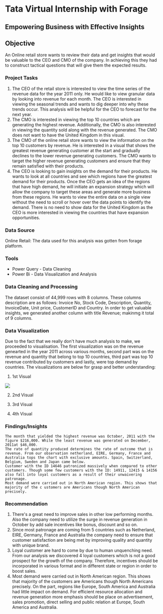 # Tata Virtual Internship with Forage
## Empowering Business with Effective Insights

## Objective
An Online retail store wants to review their data and get insights that would be valuable to the CEO and CMO of the company. In achieving this they had to construct tactical questions that will give them the expected results.

### Project Tasks
1. The CEO of the retail store is interested to view the time series of the revenue data for the year 2011 only. He would like to view granular data by looking into revenue for each month. The CEO is interested in viewing the seasonal trends and wants to dig deeper into why these trends occur. This analysis will be helpful for the CEO to forecast for the next year.
2. The CMO is interested in viewing the top 10 countries which are generating the highest revenue. Additionally, the CMO is also interested in viewing the quantity sold along with the revenue generated. The CMO does not want to have the United Kingdom in this visual.
3. The CMO of the online retail store wants to view the information on the top 10 customers by revenue. He is interested in a visual that shows the greatest revenue generating customer at the start and gradually declines to the lower revenue generating customers. The CMO wants to target the higher revenue generating customers and ensure that they remain satisfied with their products.
4. The CEO is looking to gain insights on the demand for their products. He wants to look at all countries and see which regions have the greatest demand for their products. Once the CEO gets an idea of the regions that have high demand, he will initiate an expansion strategy which will allow the company to target these areas and generate more business from these regions. He wants to view the entire data on a single view without the need to scroll or hover over the data points to identify the demand. There is no need to show data for the United Kingdom as the CEO is more interested in viewing the countries that have expansion opportunities.

### Data Source
Online Retail: The data used for this analysis was gotten from forage platform.

### Tools
- Power Query - Data Cleaning
- Power Bi - Data Visualization and Analysis

### Data Cleaning and Processing
The dataset consist of 44,999 rows with 8 columns. These columns description are as follows: Invoice No, Stock Code, Description, Quantity, InvoiceDate, Unit price, CustomerID and Country. In order to get valuable insights, we generated another column with title Revenue; makinmg it total of 9 columns.

### Data Visualization
Due to the fact that we really don't have much analysis to make, we proceeded to visualisation. The first visualization was on the revenue genearted in the year 2011 across various months, second part was on the revenue and quantity that belong to top 10 countries, third part was top 10 revenue contributed by customers and lastly, were top demand by countries. The visualizations are below for grasp and better understanding:

1. 1st Visual
<img src="C:\Users\Julian\OneDrive\Desktop\ScreenshotUpload\Screenshot1.png">

2. 2nd Visual


3. 3rd Visual


4. 4th Visual

### Findings/Insights
    The month that yielded the highest revenue was October, 2011 with the figure $216,000. While the least revenue was generated on December, 2011at $46,000. 
    The rate of quantity produced determines the rate of outcome that is revenue. From our observation netherland, EIRE, Germany, France and Australia tops the chart with exclusive amounts. Spain, Switzerland, Belgium, Sweden and Japan came below. 
    Customer with the ID 14646 patronized massively when compared to other customers. Though some few customers with the ID: 14911, 12415 & 14156 also fall into loyal customers as a result of their unwaivering patronage.
    Most demand were carried out in North American region. This shows that majority of the c ustomers are Americans though North American precisely.

### Recommendation
1. There's a great need to improve sales in other low performing months. Also the company need to utilize the surge in revenue generation in October by add sale incentives like bonus, discount and so on.
2. Since most patronage are coming from 5 countries such as Netherland, EIRE, Germany, France and Australia the company need to ensure that customer satisfaction are being met by improving quality and quantity with unique brand.
3. Loyal customer are hard to come by due to human unquenching need. From our analysis we discovered 4 loyal customers which is not a good prospect for the growth of the company. Therefore, incentives should be incorporated in various format and in different state or region in order to boost sales.
4. Most demand were carried out in North American region. This shows that majority of the customers are Americans though North Americans precisely. On the part, regions like Europe, South America and Australia had little impact on demand. For efficient resource allocation and revenue generation more emphasis should be place on advertisement, sales promotion, direct selling and public relation at Europe, South America and Australia.






